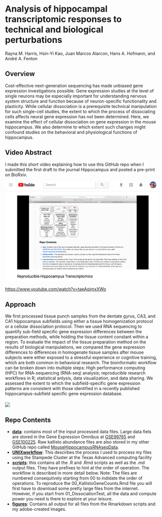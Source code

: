 # Analysis of hippocampal transcriptomic responses to technical and biological perturbations
Rayna M. Harris, Hsin-Yi Kao, Juan Marcos Alarcon, Hans A. Hofmann, and André A. Fenton

## Overview
Cost-effective next-generation sequencing has made unbiased gene expression investigations possible. Gene expression studies at the level of single neurons may be especially important for understanding nervous system structure and function because of neuron-specific functionality and plasticity. While cellular dissociation is a prerequisite technical manipulation for such single-cell studies, the extent to which the process of dissociating cells affects neural gene expression has not been determined. Here, we examine the effect of cellular dissociation on gene expression in the mouse hippocampus. We also determine to which extent such changes might confound studies on the behavioral and physiological functions of hippocampus. 

## Video Abstract

I made this short video explaining how to use this GitHub repo when I submitted the first draft to the journal Hippocampus and posted a pre-print on BioRxiv.

[![screenshot](./figures/screenshot.png)](https://www.youtube.com/watch?v=taeAqimxXWo)

https://www.youtube.com/watch?v=taeAqimxXWo

## Approach

We first processed tissue punch samples from the dentate gyrus, CA3, and CA1 hippocampus subfields using either a tissue homogenization protocol or a cellular dissociation protocol. Then we used RNA sequencing to quantify sub-field specific gene expression differences between the preparation methods, while holding the tissue content constant within a region. To evaluate the impact of the tissue preparation method on the results of biological manipulations, we compared the gene expression differences to differences in homogenate tissue samples after mouse subjects were either exposed to a stressful experience or cognitive training, which are both common in behavioral research. The bioinformatic workflow can be broken down into multiple steps: High performance computing (HPC) for RNA-sequencing (RNA-seq) analysis; reproducible research workflows in R; statistical anlysis, data visualization, and data sharing. We assessed the extent to which the subfield-specific gene expression patterns are consistent with those identified in a recently published hippocampus-subfield specific gene expression database. 

<img src="https://github.com/raynamharris/DissociationTest/blob/master/figures/00_methodsoverview/00_dissociationmethods-02.png" width="400px" align="middle"/>

## Repo Contents
- [**data**](./data/): contains most of the input processed data files. Large data fiels are stored in the Gene Expression Omnibus at [GSE99765](https://www.ncbi.nlm.nih.gov/geo/query/acc.cgi?acc=GSE99765) and [GSE100225](https://www.ncbi.nlm.nih.gov/geo/query/acc.cgi?acc=GSE100225). Raw kallisto abundance files are also stored in my other GitHub repo called [MouseHippocampusRNAseqData](https://github.com/raynamharris/MouseHippocampusRNAseqData).
- [**UNIXworkflow**](./UNIXworkflow/): This descirbes the process I used to process my files using the Stampede Cluster at the Texas Advanced computing facility
- [**scripts**](./scripts/): this contains all the .R and .Rmd scripts as well as the .md output files. They have prefixes to hint at the order of operation. The workflow is described in more detail below. Note: The files are numbered consequtively starting from 00 to indidate the order of operations. To reproduce the 00_KallistoGeneCounts.Rmd file you will first have to download some pretty large files from the internet. However, if you start from 01_DissociationTest, all the data and compute power you need is there to explore at your leisure.
- [**figures**](./figures/): Contains all output for all files from the Rmarkdown scripts and my adobe-created images. 

